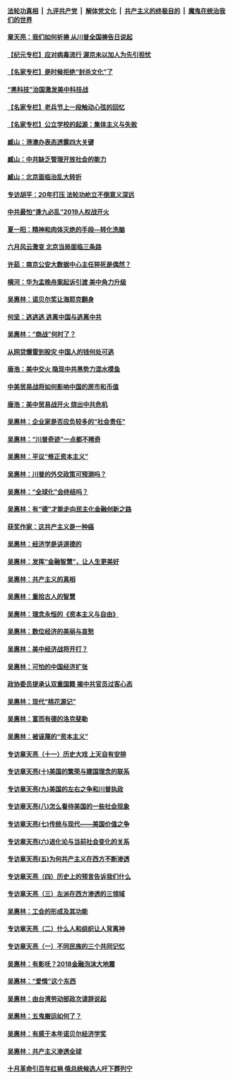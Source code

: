 

####  [法轮功真相](../../../../basic/blob/master/README.md?t=04201814) &nbsp;|&nbsp; [九评共产党](../../../../9ping.md/blob/master/README.md?t=04201814) &nbsp;|&nbsp; [解体党文化](../../../../jtdwh.md/blob/master/README.md?t=04201814)  &nbsp;|&nbsp; [共产主义的终极目的](../../../../gczydzjmd.md/blob/master/README.md?t=04201814) &nbsp;|&nbsp; [魔鬼在统治我们的世界](../../../../mgztzwmdsj.md/blob/master/README.md?t=04201814) 

#### [章天亮：我们如何祈祷 从川普全国祷告日说起](../pages/nsc423/n11944627.md?t=04201814) 

#### [【纪元专栏】应对病毒流行 渥京未以加人为先引担忧](../pages/nsc423/n11875714.md?t=04201814) 

#### [【名家专栏】是时候拒绝“封杀文化”了](../pages/nsc423/n11814093.md?t=04201814) 

#### [“黑科技”治国激发美中科技战](../pages/nsc423/n11638056.md?t=04201814) 

#### [【名家专栏】老兵节上一段触动心弦的回忆](../pages/nsc423/n11646016.md?t=04201814) 

#### [【名家专栏】公立学校的起源：集体主义与失败](../pages/nsc423/n11601833.md?t=04201814) 

#### [臧山：港澳办表态透露四大关键](../pages/nsc423/n11421628.md?t=04201814) 

#### [臧山：中共缺乏管理开放社会的能力](../pages/nsc423/n11407457.md?t=04201814) 

#### [臧山：北京面临治乱大转折](../pages/nsc423/n11406895.md?t=04201814) 

#### [专访胡平：20年打压 法轮功屹立不倒意义深远](../pages/nsc423/n11398800.md?t=04201814) 

#### [中共最怕“逢九必乱”2019人权战开火](../pages/nsc423/n11385248.md?t=04201814) 

#### [夏一阳：精神和肉体灭绝的手段—转化洗脑](../pages/nsc423/n11368250.md?t=04201814) 

#### [六月风云激变 北京当局面临三条路](../pages/nsc423/n11313668.md?t=04201814) 

#### [许茹：南京公安大数据中心主任猝死是偶然？](../pages/nsc423/n11064744.md?t=04201814) 

#### [横河：华为孟晚舟案起诉引渡 美中角力升级](../pages/nsc423/n11027230.md?t=04201814) 

#### [吴惠林：诺贝尔奖让海耶克翻身](../pages/nsc423/n10890049.md?t=04201814) 

#### [何坚：逃逃逃 逃离中国与逃离中共](../pages/nsc423/n10592891.md?t=04201814) 

#### [吴惠林：“商战”何时了？](../pages/nsc423/n10573558.md?t=04201814) 

#### [从网贷爆雷到股灾 中国人的钱何处可逃](../pages/nsc423/n10572800.md?t=04201814) 

#### [唐浩：美中交火 隐现中共黑势力混水摸鱼](../pages/nsc423/n10544040.md?t=04201814) 

#### [中美贸易战将如何影响中国的房市和币值](../pages/nsc423/n10543697.md?t=04201814) 

#### [唐浩：美中贸易战开火 烧出中共危机](../pages/nsc423/n10540126.md?t=04201814) 

#### [吴惠林：企业家是否应负较多的“社会责任”](../pages/nsc423/n10535022.md?t=04201814) 

#### [吴惠林：“川普奇迹”一点都不稀奇](../pages/nsc423/n10512808.md?t=04201814) 

#### [吴惠林：平议“修正资本主义”](../pages/nsc423/n10495724.md?t=04201814) 

#### [吴惠林：川普的外交政策可预测吗？](../pages/nsc423/n10462387.md?t=04201814) 

#### [吴惠林：“全球化”会终结吗？](../pages/nsc423/n10452838.md?t=04201814) 

#### [吴惠林：有“德”才能走向民主化金融创新之路](../pages/nsc423/n10432292.md?t=04201814) 

#### [获奖作家：这共产主义是一种癌](../pages/nsc423/n10431541.md?t=04201814) 

#### [吴惠林：经济学是讲道德的](../pages/nsc423/n10398014.md?t=04201814) 

#### [吴惠林：发挥“金融智慧”，让人生更美好](../pages/nsc423/n10375019.md?t=04201814) 

#### [吴惠林：共产主义的真相](../pages/nsc423/n10351394.md?t=04201814) 

#### [吴惠林：重拾古人的智慧](../pages/nsc423/n10337691.md?t=04201814) 

#### [吴惠林：理念永恒的《资本主义与自由》](../pages/nsc423/n10316274.md?t=04201814) 

#### [吴惠林：数位经济的美丽与哀愁](../pages/nsc423/n10292946.md?t=04201814) 

#### [吴惠林：美中经济战将开打？](../pages/nsc423/n10258825.md?t=04201814) 

#### [吴惠林：可怕的中国经济扩张](../pages/nsc423/n10219147.md?t=04201814) 

#### [政协委员提承认双重国籍 揭中共官员过客心态](../pages/nsc423/n10208809.md?t=04201814) 

#### [吴惠林：现代“桃花源记”](../pages/nsc423/n10185234.md?t=04201814) 

#### [吴惠林：富而有德的洛克斐勒](../pages/nsc423/n10142264.md?t=04201814) 

#### [吴惠林：被诬蔑的“资本主义”](../pages/nsc423/n10124816.md?t=04201814) 

#### [专访章天亮（十一）历史大戏 上天自有安排](../pages/nsc423/n10094905.md?t=04201814) 

#### [专访章天亮(十)美国的繁荣与建国理念的联系](../pages/nsc423/n10094899.md?t=04201814) 

#### [专访章天亮(九)美国的左右之争和川普执政](../pages/nsc423/n10094889.md?t=04201814) 

#### [专访章天亮(八)怎么看待美国的一些社会现象](../pages/nsc423/n10094857.md?t=04201814) 

#### [专访章天亮(七)传统与现代——美国价值之争](../pages/nsc423/n10093140.md?t=04201814) 

#### [专访章天亮(六)进化论与当前社会变化的关系](../pages/nsc423/n10092036.md?t=04201814) 

#### [专访章天亮(五)为何共产主义在西方不断渗透](../pages/nsc423/n10083620.md?t=04201814) 

#### [专访章天亮（四）历史上的预言告诉我们什么](../pages/nsc423/n10083606.md?t=04201814) 

#### [专访章天亮（三）左派在西方渗透的三领域](../pages/nsc423/n10081115.md?t=04201814) 

#### [吴惠林：工会的形成及其功能](../pages/nsc423/n10080633.md?t=04201814) 

#### [专访章天亮（二）什么人和组织让人背离神](../pages/nsc423/n10076637.md?t=04201814) 

#### [专访章天亮（一）不同民族的三个共同记忆](../pages/nsc423/n10074188.md?t=04201814) 

#### [吴惠林：有影呒？2018金融泡沫大地震](../pages/nsc423/n10040534.md?t=04201814) 

#### [吴惠林：“爱情”这个东西](../pages/nsc423/n10019423.md?t=04201814) 

#### [吴惠林：由台湾劳动部政次请辞说起](../pages/nsc423/n9979679.md?t=04201814) 

#### [吴惠林：五鬼搬运如何了？](../pages/nsc423/n9925338.md?t=04201814) 

#### [吴惠林：有感于本年诺贝尔经济学奖](../pages/nsc423/n9871883.md?t=04201814) 

#### [吴惠林：共产主义渗透全球](../pages/nsc423/n9812748.md?t=04201814) 

#### [十月革命引百年红祸 俄总统候选人吁下葬列宁](../pages/nsc423/n9810182.md?t=04201814) 

